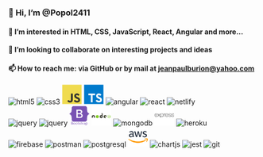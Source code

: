 ### 👋 Hi, I’m @Popol2411


#### 👀 I’m interested in HTML, CSS, JavaScript, React, Angular and more...


#### 💞️ I’m looking to collaborate on interesting projects and ideas


#### 📫 How to reach me: via GitHub or by mail at jeanpaulburion@yahoo.com

<!---
Popol2411/Popol2411 is a ✨ special ✨ repository because its `README.md` (this file) appears on your GitHub profile.
You can click the Preview link to take a look at your changes.
--->
<p> 
<img src="https://www.vectorlogo.zone/logos/w3_html5/w3_html5-ar21.svg" alt="html5" width="50" height="50"/> </a> 
<img src="https://www.vectorlogo.zone/logos/w3_css/w3_css-ar21.svg" alt="css3" width="40" height="40"/> </a> 
<img src="https://raw.githubusercontent.com/devicons/devicon/master/icons/javascript/javascript-original.svg" alt="javascript" width="40" height="40"/> </a>
<img src="https://raw.githubusercontent.com/devicons/devicon/master/icons/typescript/typescript-original.svg" alt="typescript" width="40" height="40"/> </a>
<img src="https://www.vectorlogo.zone/logos/angular/angular-ar21.svg" alt="angular" width="40" height="40"/> </a>
<img src="https://www.vectorlogo.zone/logos/reactjs/reactjs-ar21.svg" alt="react" width="40" height="40"/> </a> 
<img src="https://www.vectorlogo.zone/logos/netlify/netlify-ar21.svg" alt="netlify" width="40" height="40"/> </a> 
<br>
<img src="https://www.vectorlogo.zone/logos/sass-lang/sass-lang-icon.svg" alt="jquery" width="40" height="40"/> </a>
<img src="https://www.vectorlogo.zone/logos/jquery/jquery-horizontal.svg" alt="jquery" width="40" height="40"/> </a>
<img src="https://raw.githubusercontent.com/devicons/devicon/master/icons/bootstrap/bootstrap-plain-wordmark.svg" alt="bootstrap" width="40" height="40"/> </a>
<img src="https://raw.githubusercontent.com/devicons/devicon/master/icons/nodejs/nodejs-original-wordmark.svg" alt="nodejs" width="40" height="40"/> </a>
<img src="https://www.vectorlogo.zone/logos/mongodb/mongodb-ar21.svg" alt="mongodb" width="40" height="40"/> </a> 
<img src="https://raw.githubusercontent.com/devicons/devicon/master/icons/express/express-original-wordmark.svg" alt="express" width="40" height="40"/> </a> 
<img src="https://www.vectorlogo.zone/logos/heroku/heroku-ar21.svg" alt="heroku" width="40" height="40"/> </a>
<br>
<img src="https://www.vectorlogo.zone/logos/firebase/firebase-ar21.svg" alt="firebase" width="40" height="40"/> </a>
<img src="https://www.vectorlogo.zone/logos/getpostman/getpostman-ar21.svg" alt="postman" width="40" height="40"/> </a>
<img src="https://www.vectorlogo.zone/logos/postgresql/postgresql-horizontal.svg" alt="postgresql" width="40" height="40"/> </a> 
<img src="https://raw.githubusercontent.com/devicons/devicon/master/icons/amazonwebservices/amazonwebservices-original-wordmark.svg" alt="aws" width="40" height="40"/> 
<img src="https://www.chartjs.org/media/logo-title.svg" alt="chartjs" width="40" height="40"/> </a>
<img src="https://www.vectorlogo.zone/logos/jestjsio/jestjsio-ar21.svg" alt="jest" width="40" height="40"/> </a>  
<img src="https://www.vectorlogo.zone/logos/git-scm/git-scm-ar21.svg" alt="git" width="40" height="40"/> </a> 
</p>
